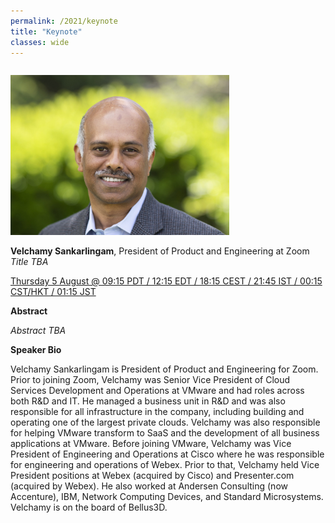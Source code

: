 ```yaml
---
permalink: /2021/keynote
title: "Keynote"
classes: wide
---
```


<img src="/assets/images/Velchamy.jpg" alt="Speaker photo: Velchamy Sankarlingam" width="350" style="padding-top: 1em;"/>

**Velchamy Sankarlingam**, President of Product and Engineering at Zoom  
*Title TBA*

[Thursday 5 August @ 09:15 PDT / 12:15 EDT / 18:15 CEST / 21:45 IST / 00:15 CST/HKT / 01:15 JST](https://www.timeanddate.com/worldclock/converter.html?iso=20210805T161500&p1=1440&p2=224&p3=179&p4=195&p5=176&p6=33&p7=248)

**Abstract**

*Abstract TBA*  

**Speaker Bio**

Velchamy Sankarlingam is President of Product and Engineering for Zoom. Prior to joining Zoom, Velchamy was Senior Vice President of Cloud Services Development and Operations at VMware and had roles across both R&D and IT. He managed a business unit in R&D and was also responsible for all infrastructure in the company, including building and operating one of the largest private clouds. Velchamy was also responsible for helping VMware transform to SaaS and the development of all business applications at VMware. Before joining VMware, Velchamy was Vice President of Engineering and Operations at Cisco where he was responsible for engineering and operations of Webex. Prior to that, Velchamy held Vice President positions at Webex (acquired by Cisco) and Presenter.com (acquired by Webex). He also worked at Andersen Consulting (now Accenture), IBM, Network Computing Devices, and Standard Microsystems. Velchamy is on the board of Bellus3D.
